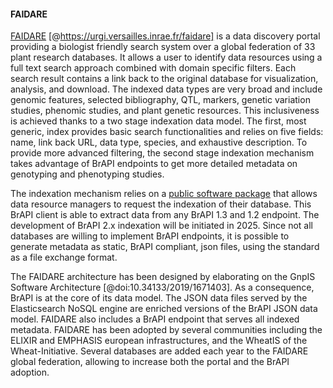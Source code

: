 #### FAIDARE

<!-- Cyril P, first draft-->
[FAIDARE](https://urgi.versailles.inrae.fr/faidare/) [@https://urgi.versailles.inrae.fr/faidare] is a data discovery portal providing a biologist friendly search system over a global federation of 33 plant research databases. It allows a user to identify data resources using a full text search approach combined with domain specific filters. Each search result contains a link back to the original database for visualization, analysis, and download. The indexed data types are very broad and include genomic features, selected bibliography, QTL, markers, genetic variation studies, phenomic studies, and plant genetic resources. This inclusiveness is achieved thanks to a two stage indexation data model. The first, most generic, index provides basic search functionalities and relies on five fields: name, link back URL, data type, species, and exhaustive description. To provide more advanced filtering, the second stage indexation mechanism takes advantage of BrAPI endpoints to get more detailed metadata on genotyping and phenotyping studies. 

The indexation mechanism relies on a [public software package](https://github.com/elixir-europe/plant-brapi-etl-faidare) that allows data resource managers to request the indexation of their database. This BrAPI client is able to extract data from any BrAPI 1.3 and 1.2 endpoint. The development of BrAPI 2.x indexation will be initiated in 2025. Since not all databases are willing to implement BrAPI endpoints, it is possible to generate metadata as static, BrAPI compliant, json files, using the standard as a file exchange format.

The FAIDARE architecture has been designed by elaborating on the GnpIS Software Architecture [@doi:10.34133/2019/1671403]. As a consequence, BrAPI is at the core of its data model. The JSON data files served by the Elasticsearch NoSQL engine are enriched versions of the BrAPI JSON data model. FAIDARE also includes a BrAPI endpoint that serves all indexed metadata. FAIDARE has been adopted by several communities including the ELIXIR and EMPHASIS european infrastructures, and the WheatIS of the Wheat-Initiative. Several databases are added each year to the FAIDARE global federation, allowing to increase both the portal and the BrAPI adoption.

<!-- ![Figure FAIDARE Federation](images/Schema_FAIDARE.png){#fig:Schema_FAIDARE width="100%"} -->
